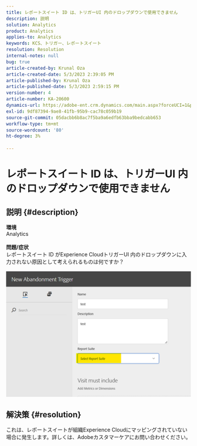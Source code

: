 ```yaml
---
title: レポートスイート ID は、トリガーUI 内のドロップダウンで使用できません
description: 説明
solution: Analytics
product: Analytics
applies-to: Analytics
keywords: KCS、トリガー、レポートスイート
resolution: Resolution
internal-notes: null
bug: true
article-created-by: Krunal Oza
article-created-date: 5/3/2023 2:39:05 PM
article-published-by: Krunal Oza
article-published-date: 5/3/2023 2:59:15 PM
version-number: 4
article-number: KA-20600
dynamics-url: https://adobe-ent.crm.dynamics.com/main.aspx?forceUCI=1&pagetype=entityrecord&etn=knowledgearticle&id=1cb8f33f-c0e9-ed11-a7c6-6045bd006b4b
exl-id: 9df87394-9ae8-41fb-95b9-cac78c059b19
source-git-commit: 05dacbb6b8ac7f5ba9a6edfb63bba9bedcabb653
workflow-type: tm+mt
source-wordcount: '80'
ht-degree: 3%

---
```


# レポートスイート ID は、トリガーUI 内のドロップダウンで使用できません

## 説明 {#description}

<b>環境</b><br>Analytics<br> <br><b>問題/症状</b><br>レポートスイート ID がExperience CloudトリガーUI 内のドロップダウンに入力されない原因として考えられるものは何ですか？

![](assets/___20b8f33f-c0e9-ed11-a7c6-6045bd006b4b___.png)

## 解決策 {#resolution}

これは、レポートスイートが組織Experience Cloudにマッピングされていない場合に発生します。詳しくは、Adobeカスタマーケアにお問い合わせください。

<br>
